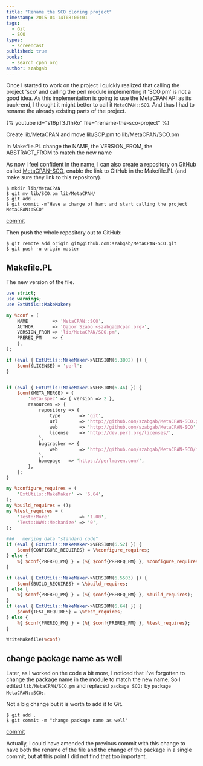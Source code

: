 ```yaml
---
title: "Rename the SCO cloning project"
timestamp: 2015-04-14T08:00:01
tags:
  - Git
  - SCO
types:
  - screencast
published: true
books:
  - search_cpan_org
author: szabgab
---
```



Once I started to work on the project I quickly realized that calling the project 'sco' and calling the perl module implementing it 'SCO.pm' is not
a good idea. As this implementation is going to use the MetaCPAN API as its back-end, I thought it might better to call it `MetaCPAN::SCO`.
And thus I had to rename the already existing parts of the project.


{% youtube id="s16pT3J1hRo" file="rename-the-sco-project" %}

Create lib/MetaCPAN and move lib/SCP.pm to lib/MetaCPAN/SCO.pm

In Makefile.PL change the NAME, the VERSION_FROM, the ABSTRACT_FROM to match the new name

As now I feel confident in the name, I can also create a repository on GitHub called [MetaCPAN-SCO](https://github.com/szabgab/MetaCPAN-SCO),
enable the link to GitHub in the Makefile.PL (and make sure they link to this repository).


```
$ mkdir lib/MetaCPAN
$ git mv lib/SCO.pm lib/MetaCPAN/
$ git add .
$ git commit -m"Have a change of hart and start calling the project MetaCPAN::SCO"
```
[commit](https://github.com/szabgab/MetaCPAN-SCO/commit/94b257cdb6930c056bf07278d6560e067d6e316b)

Then push the whole repository out to GitHub:

```
$ git remote add origin git@github.com:szabgab/MetaCPAN-SCO.git
$ git push -u origin master
```



## Makefile.PL

The new version of the file.

```perl
use strict;
use warnings;
use ExtUtils::MakeMaker;

my %conf = (
    NAME         => 'MetaCPAN::SCO',
    AUTHOR       => 'Gabor Szabo <szabgab@cpan.org>',
    VERSION_FROM => 'lib/MetaCPAN/SCO.pm',
    PREREQ_PM    => {
    },
);

if (eval { ExtUtils::MakeMaker->VERSION(6.3002) }) {
    $conf{LICENSE} = 'perl';
}


if (eval { ExtUtils::MakeMaker->VERSION(6.46) }) {
    $conf{META_MERGE} = {
        'meta-spec' => { version => 2 },
        resources => {
            repository => {
                type       => 'git',
                url        => 'http://github.com/szabgab/MetaCPAN-SCO.git',
                web        => 'http://github.com/szabgab/MetaCPAN-SCO',
                license    => 'http://dev.perl.org/licenses/',
            },
            bugtracker => {
                web        => 'http://github.com/szabgab/MetaCPAN-SCO/issues',
            },
            homepage   => 'https://perlmaven.com/',
        },
    };
}

my %configure_requires = (
    'ExtUtils::MakeMaker' => '6.64',
);
my %build_requires = ();
my %test_requires = (
    'Test::More'           => '1.00',
    'Test::WWW::Mechanize' => '0',
);

###   merging data "standard code"
if (eval { ExtUtils::MakeMaker->VERSION(6.52) }) {
    $conf{CONFIGURE_REQUIRES} = \%configure_requires;
} else {
    %{ $conf{PREREQ_PM} } = (%{ $conf{PREREQ_PM} }, %configure_requires);
}

if (eval { ExtUtils::MakeMaker->VERSION(6.5503) }) {
    $conf{BUILD_REQUIRES} = \%build_requires;
} else {
    %{ $conf{PREREQ_PM} } = (%{ $conf{PREREQ_PM} }, %build_requires);
}
if (eval { ExtUtils::MakeMaker->VERSION(6.64) }) {
    $conf{TEST_REQUIRES} = \%test_requires;
} else {
    %{ $conf{PREREQ_PM} } = (%{ $conf{PREREQ_PM} }, %test_requires);
}

WriteMakefile(%conf)
```


## change package name as well

Later, as I worked on the code a bit more, I noticed that I've forgotten to change the package name in the module to match the new name.
So I edited `lib/MetaCPAN/SCO.pm` and replaced `package SCO;` by `package MetaCPAN::SCO;`.

Not a big change but it is worth to add it to Git.

```
$ git add .
$ git commit -m "change package name as well"
```

[commit](https://github.com/szabgab/MetaCPAN-SCO/commit/d8b2b3bfc94e2e73259d1840f12ec4c734059274)

Actually, I could have amended the previous commit with this change to have both the rename of the file and the change of the
package in a single commit, but at this point I did not find that too important.

